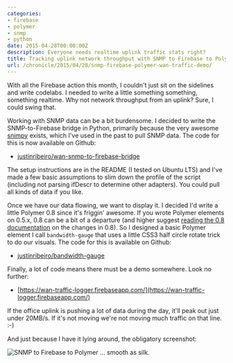 ```yaml
---
categories:
- firebase
- polymer
- snmp
- python
date: 2015-04-28T00:00:00Z
description: Everyone needs realtime uplink traffic stats right?
title: Tracking uplink network throughput with SNMP to Firebase to Polymer
url: /chronicle/2015/04/28/snmp-firebase-polymer-wan-traffic-demo/
---
```


With all the Firebase action this month, I couldn't just sit on the sidelines and write codelabs. I needed to write a little something something, something realtime. Why not network throughput from an uplink? Sure, I could swing that.

Working with SNMP data can be a bit burdensome. I decided to write the SNMP-to-Firebase bridge in Python, primarily because the very awesome [snimpy](https://snimpy.readthedocs.org/en/latest/) exists, which I've used in the past to pull SNMP data. The code for this is now available on Github:

* [justinribeiro/wan-snmp-to-firebase-bridge](https://github.com/justinribeiro/wan-snmp-to-firebase-bridge)

The setup instructions are in the README (I tested on Ubuntu LTS) and I've made a few basic assumptions to slim down the profile of the script (including not parsing ifDescr to determine other adapters). You could pull all kinds of data if you like.

Once we have our data flowing, we want to display it. I decided I'd write a little Polymer 0.8 since it's friggin' awesome. If you wrote Polymer elements on 0.5.x, 0.8 can be a bit of a departure (and higher suggest [reading the 0.8 documentation](https://www.polymer-project.org/0.8/) on the changes in 0.8). So I designed a basic Polymer element I call `bandwidth-gauge` that uses a little CSS3 half circle rotate trick to do our visuals. The code for this is available on Github:

* [justinribeiro/bandwidth-gauge](https://github.com/justinribeiro/bandwidth-gauge)

Finally, a lot of code means there must be a demo somewhere. Look no further:

* [https://wan-traffic-logger.firebaseapp.com/](https://wan-traffic-logger.firebaseapp.com/)

If the office uplink is pushing a lot of data during the day, it'll peak out just under 20MB/s. If it's not moving we're not moving much traffic on that line. :-)

And just because I have it lying around, the obligatory screenshot:

<img src="/images/blog/2015/04/snmp-to-firebase-to-polymer.jpeg" alt="SNMP to Firebase to Polymer ... smooth as silk.">


